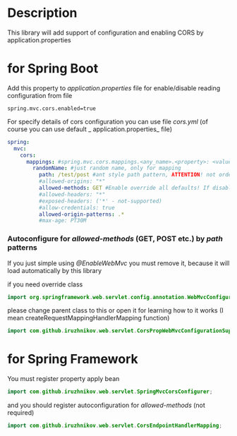 # Description

This library will add support of configuration and enabling CORS by application.properties

# for Spring Boot

Add this property to _application.properties_ file for enable/disable reading configuration from file

```properties
spring.mvc.cors.enabled=true
```

For specify details of cors configuration you can use file _cors.yml_ (of course you can use default _
application.properties_ file)

```yml
spring:
  mvc:
    cors:
      mappings: #spring.mvc.cors.mappings.<any_name>.<property>: <value>
        randomName: #just random name, only for mapping
          path: /test/post #ant style path pattern, ATTENTION! not ordered, /** pattern override all other pattern
          #allowed-origins: "*"
          allowed-methods: GET #Enable override all defaults! If disabled: a lot more from all the controller methods included from the path pattern matches
          #allowed-headers: "*"
          #exposed-headers: ('*' - not-supported)
          #allow-credentials: true
          allowed-origin-patterns: .*
          #max-age: PT30M
```

### Autoconfigure for _allowed-methods_ (GET, POST etc.) by _path_ patterns

If you just simple using _@EnableWebMvc_ you must remove it, because it will load automatically by this library

if you need override class

```java 
import org.springframework.web.servlet.config.annotation.WebMvcConfigurationSupport;
``` 

please change parent class to this or open it for learning how to it works (I mean createRequestMappingHandlerMapping
function)

```java 
import com.github.iruzhnikov.web.servlet.CorsPropWebMvcConfigurationSupport;
``` 

# for Spring Framework

You must register property apply bean

```java
import com.github.iruzhnikov.web.servlet.SpringMvcCorsConfigurer;
```

and you should register autoconfiguration for _allowed-methods_ (not required)

```java
import com.github.iruzhnikov.web.servlet.CorsEndpointHandlerMapping;
```

